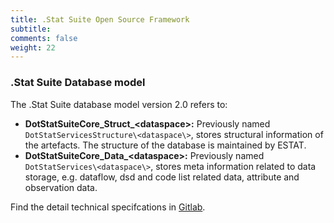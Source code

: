 ```yaml
---
title: .Stat Suite Open Source Framework
subtitle: 
comments: false
weight: 22
---
```


### .Stat Suite Database model
The .Stat Suite database model version 2.0 refers to:

* **DotStatSuiteCore_Struct_\<dataspace\>:** Previously named `DotStatServicesStructure\<dataspace\>`, stores structural information of the artefacts. The structure of the database is maintained by ESTAT.
* **DotStatSuiteCore_Data_\<dataspace\>:** Previously named `DotStatServices\<dataspace\>`, stores meta information related to data storage, e.g. dataflow, dsd and code list related data, attribute and observation data.

Find the detail technical specifcations in [Gitlab](https://gitlab.com/sis-cc/.stat-suite/dotstatsuite-core-common/blob/develop/README.md).

